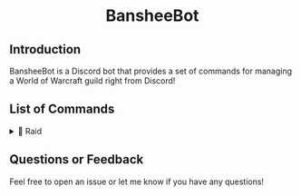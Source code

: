 <div align="center">
    <h1>BansheeBot</h1>
</div>

## Introduction
BansheeBot is a Discord bot that provides a set of commands for managing a World of Warcraft guild right from Discord!

## List of Commands

<details>
<summary>👻 Raid</summary>
    
- `/roster`: Display the roster of registered raiders
- `/register`: Register your World of Warcraft character to be tracked on the roster
- `/itemlevel`: Set the item level requirement for the raid roster
- `/remove`: Remove a character from the raid roster
- `/refresh`: Start the process to refresh the characters on the raid roster
- `/status`: Check the status of the raid roster refresh

</details>

## Questions or Feedback
Feel free to open an issue or let me know if you have any questions!
